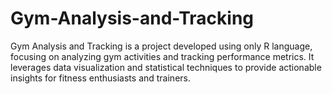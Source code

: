 # Gym-Analysis-and-Tracking
Gym Analysis and Tracking is a project developed using only R language, focusing on analyzing gym activities and tracking performance metrics. It leverages data visualization and statistical techniques to provide actionable insights for fitness enthusiasts and trainers.
